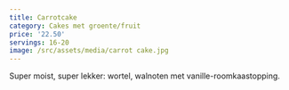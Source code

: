 ```yaml
---
title: Carrotcake
category: Cakes met groente/fruit
price: '22.50'
servings: 16-20
image: /src/assets/media/carrot cake.jpg
---
```

Super moist, super lekker: wortel, walnoten met vanille-roomkaastopping.
